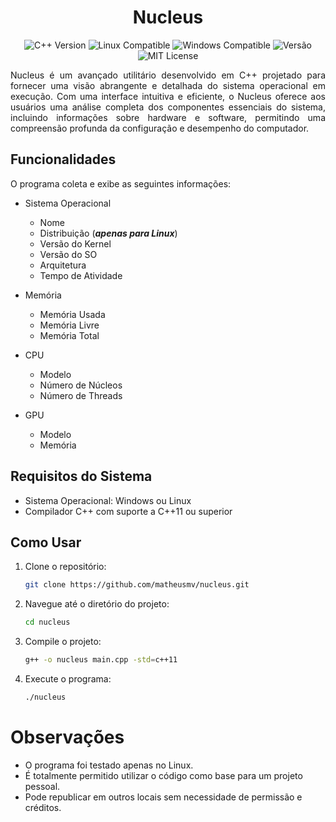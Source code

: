 <h1 align="center">Nucleus</h1>

<p align="center">
  <img src="https://img.shields.io/badge/C++-11-blue.svg" alt="C++ Version">
  <img src="https://img.shields.io/badge/Linux-compatible-green.svg" alt="Linux Compatible">
  <img src="https://img.shields.io/badge/Windows-compatible-green.svg" alt="Windows Compatible">
  <img src="https://img.shields.io/badge/Versão-1.0.0-blue.svg" alt="Versão">
  <img src="https://img.shields.io/badge/MIT-License-green.svg" alt="MIT License">
</p>

<p style="text-align: justify;">
  Nucleus é um avançado utilitário desenvolvido em C++ projetado para fornecer uma visão abrangente e detalhada do sistema operacional em execução. Com uma interface intuitiva e eficiente, o Nucleus oferece aos usuários uma análise completa dos componentes essenciais do sistema, incluindo informações sobre hardware e software, permitindo uma compreensão profunda da configuração e desempenho do computador.
</p>

## Funcionalidades

O programa coleta e exibe as seguintes informações:

- Sistema Operacional
  - Nome
  - Distribuição (***apenas para Linux***)
  - Versão do Kernel
  - Versão do SO
  - Arquitetura
  - Tempo de Atividade

- Memória
  - Memória Usada
  - Memória Livre
  - Memória Total

- CPU
  - Modelo
  - Número de Núcleos
  - Número de Threads

- GPU
  - Modelo
  - Memória

## Requisitos do Sistema

- Sistema Operacional: Windows ou Linux
- Compilador C++ com suporte a C++11 ou superior

## Como Usar

1. Clone o repositório:
   ```bash
   git clone https://github.com/matheusmv/nucleus.git
   ```

2. Navegue até o diretório do projeto:
   ```bash
   cd nucleus
   ```

3. Compile o projeto:
   ```bash
   g++ -o nucleus main.cpp -std=c++11
   ```

4. Execute o programa:
   ```bash
   ./nucleus
   ```

# Observações

- O programa foi testado apenas no Linux.
- É totalmente permitido utilizar o código como base para um projeto pessoal.
- Pode republicar em outros locais sem necessidade de permissão e créditos.
